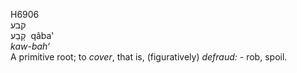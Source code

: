 <body>
  <p>H6906<br>  קבע  <br> קָבַע  ‎  qâba‛  <br><i>kaw-bah‘ </i><br>A primitive root; to <i>cover</i>, that is, (figuratively) <i>defraud: - </i>rob, spoil.<br></p>
 </body>